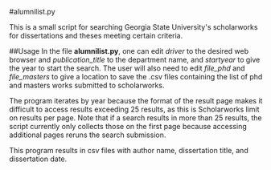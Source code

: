 #alumnilist.py

This is a small script for searching Georgia State University's scholarworks for dissertations and theses meeting certain criteria.

##Usage
In the file **alumnilist.py**, one can edit *driver* to the desired web browser and *publication_title* to the department name, and *startyear* to give the year to start the search. The user will also need to edit *file_phd* and *file_masters* to give a location to save the .csv files containing the list of phd and masters works submitted to scholarworks.

The program iterates by year because the format of the result page makes it difficult to access results exceeding 25 results, as this is Scholarworks limit on results per page. Note that if a search results in more than 25 results, the script currently only collects those on the first page because accessing additional pages reruns the search submission. 

This program results in csv files with author name, dissertation title, and dissertation date.
